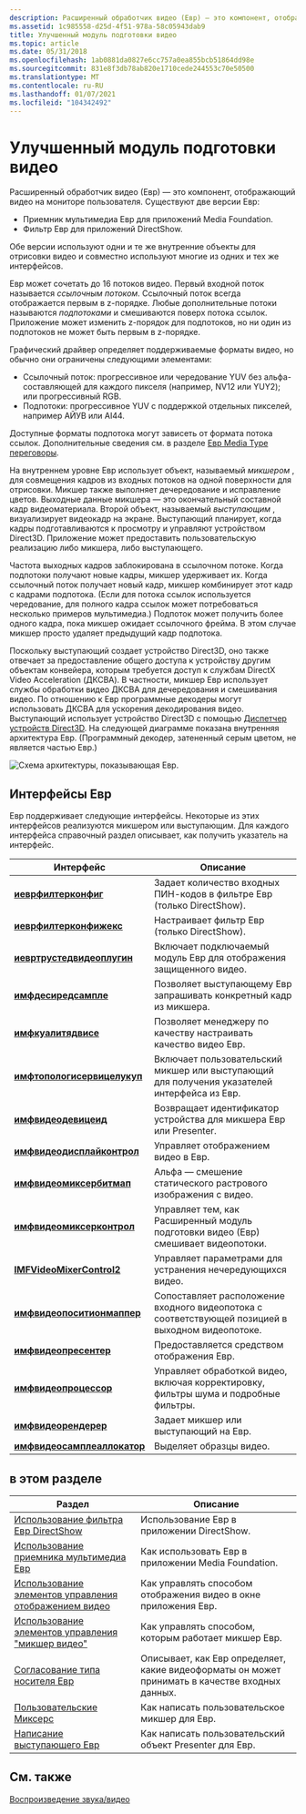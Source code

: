 ```yaml
---
description: Расширенный обработчик видео (Евр) — это компонент, отображающий видео на мониторе пользователей.
ms.assetid: 1c985558-d25d-4f51-978a-58c05943dab9
title: Улучшенный модуль подготовки видео
ms.topic: article
ms.date: 05/31/2018
ms.openlocfilehash: 1ab0881da0827e6cc757a0ea855bcb51864dd98e
ms.sourcegitcommit: 831e8f3db78ab820e1710cede244553c70e50500
ms.translationtype: MT
ms.contentlocale: ru-RU
ms.lasthandoff: 01/07/2021
ms.locfileid: "104342492"
---
```

# <a name="enhanced-video-renderer"></a>Улучшенный модуль подготовки видео

Расширенный обработчик видео (Евр) — это компонент, отображающий видео на мониторе пользователя. Существуют две версии Евр:

-   Приемник мультимедиа Евр для приложений Media Foundation.
-   Фильтр Евр для приложений DirectShow.

Обе версии используют одни и те же внутренние объекты для отрисовки видео и совместно используют многие из одних и тех же интерфейсов.

Евр может сочетать до 16 потоков видео. Первый входной поток называется *ссылочным потоком*. Ссылочный поток всегда отображается первым в z-порядке. Любые дополнительные потоки называются *подпотоками* и смешиваются поверх потока ссылок. Приложение может изменить z-порядок для подпотоков, но ни один из подпотоков не может быть первым в z-порядке.

Графический драйвер определяет поддерживаемые форматы видео, но обычно они ограничены следующими элементами:

-   Ссылочный поток: прогрессивное или чередование YUV без альфа-составляющей для каждого пикселя (например, NV12 или YUY2); или прогрессивный RGB.
-   Подпотоки: прогрессивное YUV с поддержкой отдельных пикселей, например АЙУВ или AI44.

Доступные форматы подпотока могут зависеть от формата потока ссылок. Дополнительные сведения см. в разделе [Евр Media Type переговоры](evr-media-type-negotiation.md).

На внутреннем уровне Евр использует объект, называемый *микшером* , для совмещения кадров из входных потоков на одной поверхности для отрисовки. Микшер также выполняет дечередование и исправление цветов. Выходные данные микшера — это окончательный составной кадр видеоматериала. Второй объект, называемый *выступающим* , визуализирует видеокадр на экране. Выступающий планирует, когда кадры подготавливаются к просмотру и управляют устройством Direct3D. Приложение может предоставить пользовательскую реализацию либо микшера, либо выступающего.

Частота выходных кадров заблокирована в ссылочном потоке. Когда подпотоки получают новые кадры, микшер удерживает их. Когда ссылочный поток получает новый кадр, микшер комбинирует этот кадр с кадрами подпотока. (Если для потока ссылок используется чередование, для полного кадра ссылок может потребоваться несколько примеров мультимедиа.) Подпоток может получить более одного кадра, пока микшер ожидает ссылочного фрейма. В этом случае микшер просто удаляет предыдущий кадр подпотока.

Поскольку выступающий создает устройство Direct3D, оно также отвечает за предоставление общего доступа к устройству другим объектам конвейера, которым требуется доступ к службам DirectX Video Acceleration (ДКСВА). В частности, микшер Евр использует службы обработки видео ДКСВА для дечередования и смешивания видео. По отношению к Евр программные декодеры могут использовать ДКСВА для ускорения декодирования видео. Выступающий использует устройство Direct3D с помощью [Диспетчер устройств Direct3D](direct3d-device-manager.md). На следующей диаграмме показана внутренняя архитектура Евр. (Программный декодер, затененный серым цветом, не является частью Евр.)

![Схема архитектуры, показывающая Евр.](images/5d4a1fd9-25ff-4cc5-a486-0d22f34bbfd7.gif)

## <a name="evr-interfaces"></a>Интерфейсы Евр

Евр поддерживает следующие интерфейсы. Некоторые из этих интерфейсов реализуются микшером или выступающим. Для каждого интерфейса справочный раздел описывает, как получить указатель на интерфейс.

| Интерфейс                                                    | Описание                                                                                       |
|--------------------------------------------------------------|---------------------------------------------------------------------------------------------------|
| [**иеврфилтерконфиг**](/windows/desktop/api/evr/nn-evr-ievrfilterconfig)                 | Задает количество входных ПИН-кодов в фильтре Евр (только DirectShow).                                |
| [**иеврфилтерконфижекс**](/windows/desktop/api/evr/nn-evr-ievrfilterconfigex)             | Настраивает фильтр Евр (только DirectShow).                                                      |
| [**иевртрустедвидеоплугин**](/windows/desktop/api/evr/nn-evr-ievrtrustedvideoplugin)     | Включает подключаемый модуль Евр для отображения защищенного видео.                                                 |
| [**имфдесиредсампле**](/windows/desktop/api/evr/nn-evr-imfdesiredsample)                 | Позволяет выступающему Евр запрашивать конкретный кадр из микшера.                             |
| [**имфкуалитядвисе**](/windows/desktop/api/mfidl/nn-mfidl-imfqualityadvise)                 | Позволяет менеджеру по качеству настраивать качество видео Евр.                                      |
| [**имфтопологисервицелукуп**](/windows/desktop/api/evr/nn-evr-imftopologyservicelookup) | Включает пользовательский микшер или выступающий для получения указателей интерфейса из Евр.                       |
| [**имфвидеодевицеид**](/windows/desktop/api/evr/nn-evr-imfvideodeviceid)                 | Возвращает идентификатор устройства для микшера Евр или Presenter.                                       |
| [**имфвидеодисплайконтрол**](/windows/desktop/api/evr/nn-evr-imfvideodisplaycontrol)     | Управляет отображением видео в Евр.                                                              |
| [**имфвидеомиксербитмап**](/windows/desktop/api/evr9/nn-evr9-imfvideomixerbitmap)           | Альфа — смешение статического растрового изображения с видео.                                                |
| [**имфвидеомиксерконтрол**](/windows/desktop/api/evr/nn-evr-imfvideomixercontrol)         | Управляет тем, как Расширенный модуль подготовки видео (Евр) смешивает видеопотоки.                            |
| [**IMFVideoMixerControl2**](/windows/desktop/api/evr/nn-evr-imfvideomixercontrol2)       | Управляет параметрами для устранения нечередующихся видео.                                                     |
| [**имфвидеопоситионмаппер**](/windows/desktop/api/evr/nn-evr-imfvideopositionmapper)     | Сопоставляет расположение входного видеопотока с соответствующей позицией в выходном видеопотоке. |
| [**имфвидеопресентер**](/windows/desktop/api/evr/nn-evr-imfvideopresenter)               | Предоставляется средством отображения Евр.                                                                     |
| [**имфвидеопроцессор**](/windows/desktop/api/evr9/nn-evr9-imfvideoprocessor)               | Управляет обработкой видео, включая корректировку, фильтры шума и подробные фильтры.               |
| [**имфвидеорендерер**](/windows/desktop/api/evr/nn-evr-imfvideorenderer)                 | Задает микшер или выступающий на Евр.                                                             |
| [**имфвидеосамплеаллокатор**](/windows/desktop/api/mfidl/nn-mfidl-imfvideosampleallocator)   | Выделяет образцы видео.                                                                          |



 

## <a name="in-this-section"></a>в этом разделе



| Раздел                                                                    | Описание                                                                           |
|--------------------------------------------------------------------------|---------------------------------------------------------------------------------------|
| [Использование фильтра Евр DirectShow](using-the-directshow-evr-filter.md)   | Использование Евр в приложении DirectShow.                                       |
| [Использование приемника мультимедиа Евр](using-the-evr-media-sink.md)                 | Как использовать Евр в приложении Media Foundation.                                 |
| [Использование элементов управления отображением видео](using-the-video-display-controls.md) | Как управлять способом отображения видео в окне приложения Евр. |
| [Использование элементов управления "микшер видео"](using-the-video-mixer-controls.md)     | Как управлять способом, которым работает микшер Евр.                               |
| [Согласование типа носителя Евр](evr-media-type-negotiation.md)             | Описывает, как Евр определяет, какие видеоформаты он может принимать в качестве входных данных.          |
| [Пользовательские Миксерс](custom-mixers.md)                                       | Как написать пользовательское микшер для Евр.                                              |
| [Написание выступающего Евр](how-to-write-an-evr-presenter.md)       | Как написать пользовательский объект Presenter для Евр.                                          |



 

## <a name="related-topics"></a>См. также

<dl> <dt>

[Воспроизведение звука/видео](audio-video-playback.md)
</dt> </dl>

 

 



